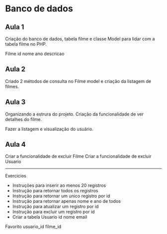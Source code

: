 # Banco de dados

## Aula 1

Criação do banco de dados, tabela filme e classe Model para lidar com a tabela filme no PHP.

Filme
 id
 nome
 ano
 descricao

## Aula 2

Criado 2 métodos de consulta no Filme model e criação da listagem de filmes.

## Aula 3

Organizando a estrura do projeto.
Criação da funcionalidade de ver detalhes do filme.

Fazer a listagem e visualização do usuário.

## Aula 4

Criar a funcionalidade de excluir Filme
Criar a funcionalidade de excluir Usuario

---

Exercicios

- Instruções para inserir ao menos 20 registros
- Instrução para retornar todos os registros
- Instrução para retornar um unico registro por id
- Instrução para retornar apenas nome e ano de todos
- Instrução para atualizar um registro por id
- Instrução para excluir um registro por id
- Criar a tabela
Usuario
 id
 nome
 email

Favorito
 usuario_id
 filme_id


 


